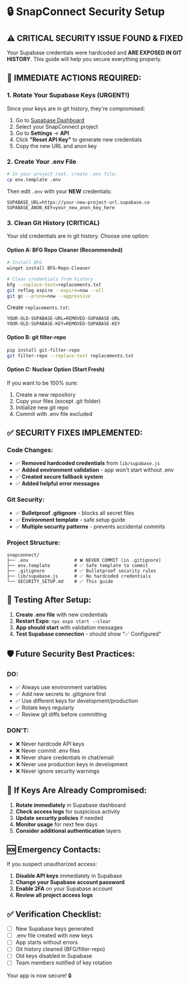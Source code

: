 # 🔒 SnapConnect Security Setup

## ⚠️ CRITICAL SECURITY ISSUE FOUND & FIXED

Your Supabase credentials were hardcoded and **ARE EXPOSED IN GIT HISTORY**. This guide will help you secure everything properly.

## 🚨 **IMMEDIATE ACTIONS REQUIRED:**

### 1. **Rotate Your Supabase Keys (URGENT!)**
Since your keys are in git history, they're compromised:

1. Go to [Supabase Dashboard](https://supabase.com/dashboard)
2. Select your SnapConnect project
3. Go to **Settings** → **API**
4. Click **"Reset API Key"** to generate new credentials
5. Copy the new URL and anon key

### 2. **Create Your .env File**
```bash
# In your project root, create .env file:
cp env.template .env
```

Then edit `.env` with your **NEW** credentials:
```env
SUPABASE_URL=https://your-new-project-url.supabase.co
SUPABASE_ANON_KEY=your_new_anon_key_here
```

### 3. **Clean Git History (CRITICAL)**
Your old credentials are in git history. Choose one option:

#### Option A: BFG Repo Cleaner (Recommended)
```bash
# Install BFG
winget install BFG-Repo-Cleaner

# Clean credentials from history
bfg --replace-text=replacements.txt
git reflog expire --expire=now --all
git gc --prune=now --aggressive
```

Create `replacements.txt`:
```
YOUR-OLD-SUPABASE-URL=REMOVED-SUPABASE-URL
YOUR-OLD-SUPABASE-KEY=REMOVED-SUPABASE-KEY
```

#### Option B: git filter-repo
```bash
pip install git-filter-repo
git filter-repo --replace-text replacements.txt
```

#### Option C: Nuclear Option (Start Fresh)
If you want to be 100% sure:
1. Create a new repository
2. Copy your files (except .git folder)
3. Initialize new git repo
4. Commit with .env file excluded

## ✅ **SECURITY FIXES IMPLEMENTED:**

### **Code Changes:**
- ✅ **Removed hardcoded credentials** from `lib/supabase.js`
- ✅ **Added environment validation** - app won't start without .env
- ✅ **Created secure fallback system**
- ✅ **Added helpful error messages**

### **Git Security:**
- ✅ **Bulletproof .gitignore** - blocks all secret files
- ✅ **Environment template** - safe setup guide
- ✅ **Multiple security patterns** - prevents accidental commits

### **Project Structure:**
```
snapconnect/
├── .env                 # ❌ NEVER COMMIT (in .gitignore)
├── env.template         # ✅ Safe template to commit
├── .gitignore           # ✅ Bulletproof security rules
├── lib/supabase.js      # ✅ No hardcoded credentials
└── SECURITY_SETUP.md    # ✅ This guide
```

## 🧪 **Testing After Setup:**

1. **Create .env file** with new credentials
2. **Restart Expo**: `npx expo start --clear`
3. **App should start** with validation messages
4. **Test Supabase connection** - should show "✅ Configured"

## 🛡️ **Future Security Best Practices:**

### **DO:**
- ✅ Always use environment variables
- ✅ Add new secrets to .gitignore first
- ✅ Use different keys for development/production
- ✅ Rotate keys regularly
- ✅ Review git diffs before committing

### **DON'T:**
- ❌ Never hardcode API keys
- ❌ Never commit .env files
- ❌ Never share credentials in chat/email
- ❌ Never use production keys in development
- ❌ Never ignore security warnings

## 🚨 **If Keys Are Already Compromised:**

1. **Rotate immediately** in Supabase dashboard
2. **Check access logs** for suspicious activity
3. **Update security policies** if needed
4. **Monitor usage** for next few days
5. **Consider additional authentication** layers

## 🆘 **Emergency Contacts:**

If you suspect unauthorized access:
1. **Disable API keys** immediately in Supabase
2. **Change your Supabase account password**
3. **Enable 2FA** on your Supabase account
4. **Review all project access logs**

## ✅ **Verification Checklist:**

- [ ] New Supabase keys generated
- [ ] .env file created with new keys
- [ ] App starts without errors
- [ ] Git history cleaned (BFG/filter-repo)
- [ ] Old keys disabled in Supabase
- [ ] Team members notified of key rotation

Your app is now secure! 🔒 